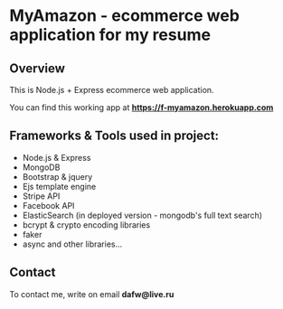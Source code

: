 # MyAmazon - ecommerce web application for my resume


## Overview
This is Node.js + Express ecommerce web application.

You can find this working app at __https://f-myamazon.herokuapp.com__


## Frameworks & Tools used in project:

- Node.js & Express
- MongoDB
- Bootstrap & jquery
- Ejs template engine
- Stripe API
- Facebook API
- ElasticSearch (in deployed version - mongodb's full text search)
- bcrypt & crypto encoding libraries
- faker
- async and other libraries...

## Contact

To contact me, write on email __dafw@live.ru__
